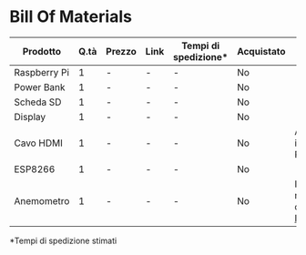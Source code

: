 # Bill Of Materials

Prodotto|Q.tà|Prezzo|Link|Tempi di spedizione*|Acquistato|Note
--------|----|------|----|--------------------|----------|----
Raspberry Pi|1|-|-|-|No
Power Bank|1|-|-|-|No
Scheda SD|1|-|-|-|No
Display|1|-|-|-|No
Cavo HDMI|1|-|-|-|No|Acquistabile insieme a Raspberry
ESP8266|1|-|-|-|No
Anemometro|1|-|-|-|No|Inutile se risolta questa [Issue](https://github.com/metis-vela-unipd/telemetry-esp-wind/issues/1)

*Tempi di spedizione stimati
